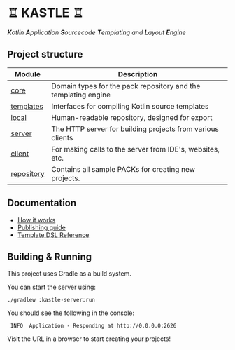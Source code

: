 # ♖ KASTLE ♖

_**K**otlin **A**pplication **S**ourcecode **T**emplating and **L**ayout **E**ngine_

## Project structure

| Module                          | Description                                                    |
|---------------------------------|----------------------------------------------------------------|
| [core](kastle-core)             | Domain types for the pack repository and the templating engine |
| [templates](kastle-templates)   | Interfaces for compiling Kotlin source templates               |
| [local](kastle-local)           | Human-readable repository, designed for export                 |
| [server](kastle-server)         | The HTTP server for building projects from various clients     |
| [client](kastle-client)         | For making calls to the server from IDE's, websites, etc.      |
| [repository](repository)        | Contains all sample PACKs for creating new projects.           |

## Documentation

- [How it works](docs/overview.md)
- [Publishing guide](docs/publishing.md)
- [Template DSL Reference](docs/dsl.md)

## Building & Running

This project uses Gradle as a build system.

You can start the server using:

```
./gradlew :kastle-server:run
```

You should see the following in the console:
```
 INFO  Application - Responding at http://0.0.0.0:2626
```

Visit the URL in a browser to start creating your projects!